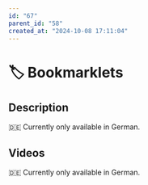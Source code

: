 ```yaml
---
id: "67"
parent_id: "58"
created_at: "2024-10-08 17:11:04"
---
```


# 🏷️ Bookmarklets

## Description

🇩🇪 Currently only available in German.

## Videos

🇩🇪 Currently only available in German.
